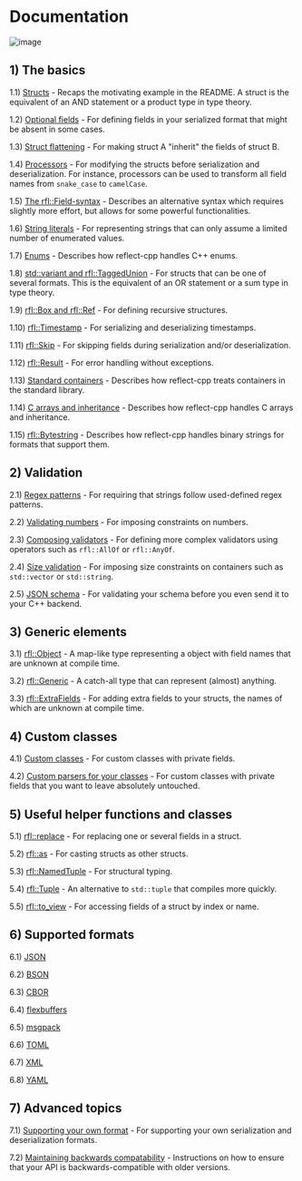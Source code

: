 # Documentation

![image](banner2.png)

## 1) The basics

1.1) [Structs](https://github.com/getml/reflect-cpp/blob/main/docs/structs.md) - Recaps the motivating example in the README. A struct is the equivalent of an AND statement or a product type in type theory.

1.2) [Optional fields](https://github.com/getml/reflect-cpp/blob/main/docs/optional_fields.md) - For defining fields in your serialized format that might be absent in some cases.

1.3) [Struct flattening](https://github.com/getml/reflect-cpp/blob/main/docs/flatten_structs.md) - For making struct A "inherit" the fields of struct B.

1.4) [Processors](https://github.com/getml/reflect-cpp/blob/main/docs/processors.md) - For modifying the structs before serialization and deserialization. For instance, processors can be used to transform all field names from `snake_case` to `camelCase`.

1.5) [The rfl::Field-syntax](https://github.com/getml/reflect-cpp/blob/main/docs/field_syntax.md) - Describes an alternative syntax which requires slightly more effort, but allows for some powerful functionalities.

1.6) [String literals](https://github.com/getml/reflect-cpp/blob/main/docs/literals.md) - For representing strings that can only assume a limited number of enumerated values.

1.7) [Enums](https://github.com/getml/reflect-cpp/blob/main/docs/enums.md) - Describes how reflect-cpp handles C++ enums.

1.8) [std::variant and rfl::TaggedUnion](https://github.com/getml/reflect-cpp/blob/main/docs/variants_and_tagged_unions.md) - For structs that can be one of several formats. This is the equivalent of an OR statement or a sum type in type theory.

1.9) [rfl::Box and rfl::Ref](https://github.com/getml/reflect-cpp/blob/main/docs/rfl_ref.md) - For defining recursive structures.

1.10) [rfl::Timestamp](https://github.com/getml/reflect-cpp/blob/main/docs/timestamps.md) - For serializing and deserializing timestamps.

1.11) [rfl::Skip](https://github.com/getml/reflect-cpp/blob/main/docs/rfl_skip.md) - For skipping fields during serialization and/or deserialization.

1.12) [rfl::Result](https://github.com/getml/reflect-cpp/blob/main/docs/result.md) - For error handling without exceptions.

1.13) [Standard containers](https://github.com/getml/reflect-cpp/blob/main/docs/standard_containers.md) - Describes how reflect-cpp treats containers in the standard library.

1.14) [C arrays and inheritance](https://github.com/getml/reflect-cpp/blob/main/docs/c_arrays_and_inheritance.md) - Describes how reflect-cpp handles C arrays and inheritance. 

1.15) [rfl::Bytestring](https://github.com/getml/reflect-cpp/blob/main/docs/bytestring.md) - Describes how reflect-cpp handles binary strings for formats that support them. 

## 2) Validation

2.1) [Regex patterns](https://github.com/getml/reflect-cpp/blob/main/docs/patterns.md) - For requiring that strings follow used-defined regex patterns.

2.2) [Validating numbers](https://github.com/getml/reflect-cpp/blob/main/docs/validating_numbers.md) - For imposing constraints on numbers.

2.3) [Composing validators](https://github.com/getml/reflect-cpp/blob/main/docs/composing_validators.md) - For defining more complex validators using operators such as `rfl::AllOf` or `rfl::AnyOf`.

2.4) [Size validation](https://github.com/getml/reflect-cpp/blob/main/docs/size_validation.md) - For imposing size constraints on containers such as `std::vector` or `std::string`.

2.5) [JSON schema](https://github.com/getml/reflect-cpp/blob/main/docs/json_schema.md) - For validating your schema before you even send it to your C++ backend.

## 3) Generic elements

3.1) [rfl::Object](https://github.com/getml/reflect-cpp/blob/main/docs/object.md) - A map-like type representing a object with field names that are unknown at compile time.

3.2) [rfl::Generic](https://github.com/getml/reflect-cpp/blob/main/docs/generic.md) - A catch-all type that can represent (almost) anything.

3.3) [rfl::ExtraFields](https://github.com/getml/reflect-cpp/blob/main/docs/extra_fields.md) - For adding extra fields to your structs, the names of which are unknown at compile time.

## 4) Custom classes

4.1) [Custom classes](https://github.com/getml/reflect-cpp/blob/main/docs/custom_classes.md) - For custom classes with private fields.

4.2) [Custom parsers for your classes](https://github.com/getml/reflect-cpp/blob/main/docs/custom_parser.md) - For custom classes with private fields that you want to leave absolutely untouched.

## 5) Useful helper functions and classes

5.1) [rfl::replace](https://github.com/getml/reflect-cpp/blob/main/docs/replace.md) - For replacing one or several fields in a struct.

5.2) [rfl::as](https://github.com/getml/reflect-cpp/blob/main/docs/as.md) - For casting structs as other structs.

5.3) [rfl::NamedTuple](https://github.com/getml/reflect-cpp/blob/main/docs/named_tuple.md) - For structural typing.

5.4) [rfl::Tuple](https://github.com/getml/reflect-cpp/blob/main/docs/rfl_tuple.md) - An alternative to `std::tuple` that compiles more quickly.

5.5) [rfl::to_view](https://github.com/getml/reflect-cpp/blob/main/docs/to_view.md) - For accessing fields of a struct by index or name.

## 6) Supported formats

6.1) [JSON](https://github.com/getml/reflect-cpp/blob/main/docs/json.md)

6.2) [BSON](https://github.com/getml/reflect-cpp/blob/main/docs/bson.md)

6.3) [CBOR](https://github.com/getml/reflect-cpp/blob/main/docs/cbor.md)

6.4) [flexbuffers](https://github.com/getml/reflect-cpp/blob/main/docs/flexbuffers.md)

6.5) [msgpack](https://github.com/getml/reflect-cpp/blob/main/docs/msgpack.md)

6.6) [TOML](https://github.com/getml/reflect-cpp/blob/main/docs/toml.md)

6.7) [XML](https://github.com/getml/reflect-cpp/blob/main/docs/xml.md)

6.8) [YAML](https://github.com/getml/reflect-cpp/blob/main/docs/yaml.md)

## 7) Advanced topics

7.1) [Supporting your own format](https://github.com/getml/reflect-cpp/blob/main/docs/supporting_your_own_format.md) - For supporting your own serialization and deserialization formats.

7.2) [Maintaining backwards compatability](https://github.com/getml/reflect-cpp/blob/main/docs/backwards_compatability.md) - Instructions on how to ensure that your API is backwards-compatible with older versions.
